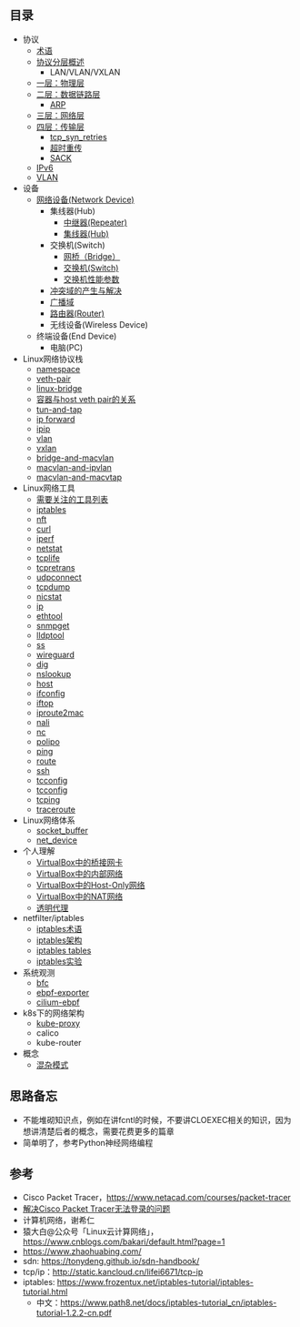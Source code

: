 ## 目录

- 协议
  - [术语](chapter-01/01-05.md)
  - [协议分层概述](chapter-01/01-00.md)
    - LAN/VLAN/VXLAN
  - [一层：物理层](chapter-01/01-01.md)
  - [二层：数据链路层](chapter-01/01-02.md)
    - [ARP](chapter-01/01-08.md)
  - [三层：网络层](chapter-01/01-03.md)
  - [四层：传输层](chapter-01/01-04.md)
    - [tcp_syn_retries](chapter-01/01-04/01-04-01.md)
    - [超时重传](chapter-01/01-04/01-04-02.md)
    - [SACK](chapter-01/01-04/01-04-03.md)
  - [IPv6](chapter-01/01-06.md)
  - [VLAN](chapter-01/01-07.md)
- 设备
  - [网络设备(Network Device)](chapter-02/02-00.md)
    - 集线器(Hub)
      - [中继器(Repeater)](chapter-02/02-04.md)
      - [集线器(Hub)](chapter-02/02-05.md)
    - 交换机(Switch)
      - [网桥（Bridge）](chapter-02/02-02.md)
      - [交换机(Switch)](chapter-02/02-03.md)
      - [交换机性能参数](chapter-02/02-06.md)
    - [冲突域的产生与解决](chapter-02/02-07.md)
    - [广播域](chapter-02/02-08.md)
    - [路由器(Router)](chapter-02/02-01.md)
    - 无线设备(Wireless Device)
  - 终端设备(End Device)
    - 电脑(PC)
- Linux网络协议栈
  - [namespace](chapter-03/03-08.md)
  - [veth-pair](chapter-03/03-03.md)
  - [linux-bridge](chapter-03/03-04.md)
  - [容器与host veth pair的关系](chapter-03/03-09.md)
  - [tun-and-tap](chapter-03/03-01.md)
  - [ip forward](chapter-03/03-11.md)
  - [ipip](chapter-03/03-10.md)
  - [vlan](chapter-03/03-05.md)
  - [vxlan](chapter-03/03-12.md)
  - [bridge-and-macvlan](chapter-03/03-07.md)
  - [macvlan-and-ipvlan](chapter-03/03-06.md)
  - [macvlan-and-macvtap](chapter-03/03-02.md)
- Linux网络工具
  - [需要关注的工具列表](chapter-04/04-01.md)
  - [iptables](chapter-04/04-17.md)
  - [nft](chapter-04/04-18.md)
  - [curl](chapter-04/04-19.md)
  - [iperf](chapter-04/04-02.md)
  - [netstat](chapter-04/04-03.md)
  - [tcplife](chapter-04/04-04.md)
  - [tcpretrans](chapter-04/04-05.md)
  - [udpconnect](chapter-04/04-06.md)
  - [tcpdump](chapter-04/04-07.md)
  - [nicstat](chapter-04/04-08.md)
  - [ip](chapter-04/04-09.md)
  - [ethtool](chapter-04/04-10.md)
  - [snmpget](chapter-04/04-11.md)
  - [lldptool](chapter-04/04-12.md)
  - [ss](chapter-04/04-13.md)
  - [wireguard](chapter-04/04-14.md)
  - [dig](chapter-04/04-15.md)
  - [nslookup](chapter-04/04-16.md)
  - [host](chapter-04/04-20.md)
  - [ifconfig](chapter-04/04-21.md)
  - [iftop](chapter-04/04-22.md)
  - [iproute2mac](chapter-04/04-23.md)
  - [nali](chapter-04/04-24.md)
  - [nc](chapter-04/04-25.md)
  - [polipo](chapter-04/04-26.md)
  - [ping](chapter-04/04-27.md)
  - [route](chapter-04/04-28.md)
  - [ssh](chapter-04/04-29.md)
  - [tcconfig](chapter-04/04-30.md)
  - [tcconfig](chapter-04/04-31.md)
  - [tcping](chapter-04/04-32.md)
  - [traceroute](chapter-04/04-33.md)
- Linux网络体系
  - [socket_buffer](chapter-05/05-01.md)
  - [net_device](chapter-05/05-02.md)
- 个人理解
  - [VirtualBox中的桥接网卡](chapter-06/06-01.md)
  - [VirtualBox中的内部网络](chapter-06/06-02.md)
  - [VirtualBox中的Host-Only网络](chapter-06/06-03.md)
  - [VirtualBox中的NAT网络](chapter-06/06-04.md)
  - [透明代理](chapter-06/06-05.md)
- netfilter/iptables
  - [iptables术语](chapter-07/07-01.md)
  - [iptables架构](chapter-07/07-02.md)
  - [iptables tables](chapter-07/07-03.md)
  - [iptables实验](chapter-07/07-04.md)
- 系统观测
  - [bfc](chapter-08/08-01.md)
  - [ebpf-exporter](chapter-08/08-02.md)
  - [cilium-ebpf](chapter-08/08-03.md)
- k8s下的网络架构
  - [kube-proxy](chapter-09/09-01.md)
  - calico
  - kube-router
- 概念
  - [混杂模式](chapter-10/10-01.md)

## 思路备忘

- 不能堆砌知识点，例如在讲fcntl的时候，不要讲CLOEXEC相关的知识，因为想讲清楚后者的概念，需要花费更多的篇章
- 简单明了，参考Python神经网络编程

## 参考

- Cisco Packet Tracer，https://www.netacad.com/courses/packet-tracer
- [解决Cisco Packet Tracer无法登录的问题](https://www.youtube.com/watch?v=04VpVYO7F78)
- 计算机网络，谢希仁
- 猿大白@公众号「Linux云计算网络」，https://www.cnblogs.com/bakari/default.html?page=1
- https://www.zhaohuabing.com/
- sdn: https://tonydeng.github.io/sdn-handbook/
- tcp/ip：http://static.kancloud.cn/lifei6671/tcp-ip
- iptables: https://www.frozentux.net/iptables-tutorial/iptables-tutorial.html
  - 中文：https://www.path8.net/docs/iptables-tutorial_cn/iptables-tutorial-1.2.2-cn.pdf